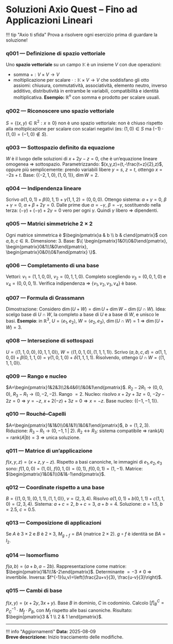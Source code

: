 # Soluzioni Axio Quest – Fino ad Applicazioni Lineari

!!! tip "Axio ti sfida"
    Prova a risolvere ogni esercizio prima di guardare la soluzione!

<a id="q001"></a>
### q001 — Definizione di spazio vettoriale
Uno **spazio vettoriale** su un campo $\mathbb{K}$ è un insieme $V$ con due operazioni:
- somma $+: V\times V\to V$
- moltiplicazione per scalare $\cdot: \mathbb{K}\times V\to V$
che soddisfano gli otto assiomi: chiusura, commutatività, associatività, elemento neutro, inverso additivo, distributività in entrambe le variabili, compatibilità e identità moltiplicativa.
**Esempio:** $\mathbb{R}^n$ con somma e prodotto per scalare usuali.

<a id="q002"></a>
### q002 — Riconoscere uno spazio vettoriale
$S=\{(x,y)\in\mathbb{R}^2: x\ge0\}$ non è uno spazio vettoriale: non è chiuso rispetto alla moltiplicazione per scalare con scalari negativi (es: $(1,0)\in S$ ma $(-1)\cdot(1,0)=(-1,0)\notin S$).

<a id="q003"></a>
### q003 — Sottospazio definito da equazione
$W$ è il luogo delle soluzioni di $x+2y-z=0$, che è un’equazione lineare omogenea $\Rightarrow$ sottospazio. Parametrizzando: $(x,y,z)=(t,-\frac{t+z}{2},z)$, oppure più semplicemente: prendo variabili libere $y=s$, $z=t$, ottengo $x=-2s+t$.
Base: $\{(-2,1,0),(1,0,1)\}$, $\dim W=2$.

<a id="q004"></a>
### q004 — Indipendenza lineare
Scrivo $\alpha(1,0,1)+\beta(0,1,1)+\gamma(1,1,2)=(0,0,0)$.
Ottengo sistema:
$\alpha+\gamma=0$, $\beta+\gamma=0$, $\alpha+\beta+2\gamma=0$.
Dalle prime due $\alpha=-\gamma$, $\beta=-\gamma$, sostituendo nella terza: $(-\gamma)+(-\gamma)+2\gamma=0$ vero per ogni $\gamma$. Quindi $\gamma$ libero ⇒ dipendenti.

<a id="q005"></a>
### q005 — Matrici simmetriche $2\times 2$
Ogni matrice simmetrica è $\begin{pmatrix}a & b \\ b & c\end{pmatrix}$ con $a,b,c\in\mathbb{R}$.
Dimensione: $3$. Base: $\{ \begin{pmatrix}1&0\\0&0\end{pmatrix}, \begin{pmatrix}0&1\\1&0\end{pmatrix}, \begin{pmatrix}0&0\\0&1\end{pmatrix} \}$.

<a id="q006"></a>
### q006 — Completamento di una base
Vettori: $v_1=(1,1,0,0)$, $v_2=(0,1,1,0)$.
Completo scegliendo $v_3=(0,0,1,0)$ e $v_4=(0,0,0,1)$.
Verifica indipendenza ⇒ $\{v_1,v_2,v_3,v_4\}$ è base.

<a id="q007"></a>
### q007 — Formula di Grassmann
Dimostrazione: Considero $\dim(U+W)=\dim U + \dim W - \dim(U\cap W)$.
Idea: scelgo base di $U\cap W$, la completo a base di $U$ e a base di $W$, e unisco le basi.
**Esempio**: in $\mathbb{R}^3$, $U=\langle e_1,e_2\rangle$, $W=\langle e_2,e_3\rangle$, $\dim(U\cap W)=1$ ⇒ $\dim(U+W)=3$.

<a id="q008"></a>
### q008 — Intersezione di sottospazi
$U=\langle(1,1,0,0),(0,1,1,0)\rangle$, $W=\langle(1,0,1,0),(1,1,1,1)\rangle$.
Scrivo $(a,b,c,d)=\alpha(1,1,0,0)+\beta(0,1,1,0)=\gamma(1,0,1,0)+\delta(1,1,1,1)$.
Risolvendo, ottengo $U\cap W = \langle(1,1,1,0)\rangle$.

<a id="q009"></a>
### q009 — Rango e nucleo
$A=\begin{pmatrix}1&2&3\\2&4&6\\1&0&1\end{pmatrix}$.
$R_2-2R_1\to(0,0,0)$, $R_3-R_1\to(0,-2,-2)$.
Rango $=2$.
Nucleo: risolvo $x+2y+3z=0$, $-2y-2z=0\Rightarrow y=-z$, $x+2(-z)+3z=0\Rightarrow x=-z$.
Base nucleo: $\{(-1,-1,1)\}$.

<a id="q010"></a>
### q010 — Rouché–Capelli
$A=\begin{pmatrix}1&1&0\\0&1&1\\1&0&1\end{pmatrix}$, $b=(1,2,3)$.
Riduzione: $R_3-R_1\to(0,-1,1\;|\;2)$.
$R_2\leftrightarrow R_3$: sistema compatibile ⇒ $\mathrm{rank}(A)=\mathrm{rank}(A|b)=3$ ⇒ unica soluzione.

<a id="q011"></a>
### q011 — Matrice di un’applicazione
$f(x,y,z)=(x+z, y-z)$.
Rispetto a basi canoniche, le immagini di $e_1,e_2,e_3$ sono: $f(1,0,0)=(1,0)$, $f(0,1,0)=(0,1)$, $f(0,0,1)=(1,-1)$.
Matrice: $\begin{pmatrix}1&0&1\\0&1&-1\end{pmatrix}$.

<a id="q012"></a>
### q012 — Coordinate rispetto a una base
$B=\{(1,0,1),(0,1,1),(1,1,0)\}$, $v=(2,3,4)$.
Risolvo $a(1,0,1)+b(0,1,1)+c(1,1,0)=(2,3,4)$.
Sistema: $a+c=2$, $b+c=3$, $a+b=4$.
Soluzione: $a=1.5$, $b=2.5$, $c=0.5$.

<a id="q013"></a>
### q013 — Composizione di applicazioni
Se $A$ è $3\times 2$ e $B$ è $2\times 3$, $M_{g\circ f}=BA$ (matrice $2\times 2$).
$g\circ f$ è identità se $BA=I_2$.

<a id="q014"></a>
### q014 — Isomorfismo
$f(a,b)=(a+b,a-2b)$.
Rappresentazione come matrice: $\begin{pmatrix}1&1\\1&-2\end{pmatrix}$.
Determinante $=-3\neq0$ ⇒ invertibile.
Inversa: $f^{-1}(u,v)=\left(\frac{2u+v}{3}, \frac{u-v}{3}\right)$.

<a id="q015"></a>
### q015 — Cambi di base
$f(x,y)=(x+2y,3x+y)$.
Base $B$ in dominio, $C$ in codominio.
Calcolo $[f]_B^C = P_C^{-1} \cdot M_f \cdot P_B$, con $M_f$ rispetto alle basi canoniche.
Risultato: $\begin{pmatrix}3 & 1 \\ 2 & 1 \end{pmatrix}$.

---

!!! info "Aggiornamenti"
    **Data:** 2025-08-09  
    **Breve descrizione:** Inizio tracciamento delle modifiche.

